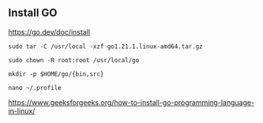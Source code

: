 ## Install GO

https://go.dev/doc/install


`sudo tar -C /usr/local -xzf go1.21.1.linux-amd64.tar.gz`

`sudo chown -R root:root /usr/local/go`

`mkdir -p $HOME/go/{bin,src}`

`nano ~/.profile`

https://www.geeksforgeeks.org/how-to-install-go-programming-language-in-linux/
